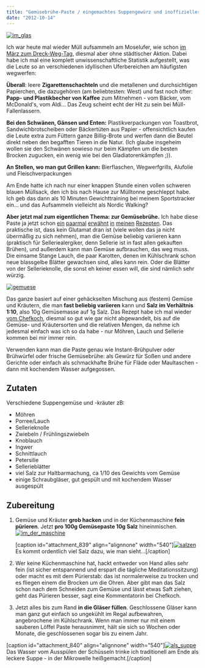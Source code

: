 ```yaml
---
title: "Gemüsebrühe-Paste / eingemachtes Suppengewürz und inoffizieller Dreckwegtag"
date: "2012-10-14"
---
```


[![](images/im_glas.jpg "im_glas")](http://apfeleimer.wordpress.com/2012/10/14/gemusebruhe-paste-eingemachtes-suppengewurz-und-inoffizieller-dreckwegtag/im_glas/)

Ich war heute mal wieder Müll aufsammeln am Moselufer, wie schon [im März zum Dreck-Weg-Tag](http://apfeleimer.wordpress.com/2012/03/17/dreck-weg-2/ "Dreck weg 2"), diesmal aber ohne städtischer Aktion. Dabei habe ich mal eine komplett unwissenschaftliche Statistik aufgestellt, was die Leute so an verschiedenen idyllischen Uferbereichen am häufigsten wegwerfen:

**Überall**: leere **Zigarettenschachteln** und die metallenen und durchsichtigen Papierchen, die dazugehören (am beliebtesten: West) und fast noch öfter: **Papp- und Plastikbecher von Kaffee** zum Mitnehmen - vom Bäcker, vom McDonald's, vom Aldi... Das Zeug scheint echt der Hit zu sein bei Müll-Fallenlassern.

**Bei den Schwänen, Gänsen und Enten:** Plastikverpackungen von Toastbrot, Sandwichbrotscheiben oder Bäckertüten aus Papier - offensichtlich kaufen die Leute extra zum Füttern ganze Billig-Brote und werfen dann die Beutel direkt neben den begafften Tieren in die Natur. (Ich glaube insgeheim wollen sie den Schwänen sowieso nur beim Kämpfen um die besten Brocken zugucken, ein wenig wie bei den Gladiatorenkämpfen ;)).

**An Stellen, wo man gut Grillen kann:** Bierflaschen, Wegwerfgrills, Alufolie und Fleischverpackungen

Am Ende hatte ich nach nur einer knappen Stunde einen vollen schweren blauen Müllsack, den ich bis nach Hause zur Mülltonne geschleppt habe. Ich geb das dann als 10 Minuten Gewichttraining bei meinem Sportstracker ein... und das Aufsammeln vielleicht als Nordic Walking?

**Aber jetzt mal zum eigentlichen Thema: zur Gemüsebrühe.** Ich habe diese Paste ja jetzt schon [ein](http://apfeleimer.wordpress.com/2012/08/09/gebratener-brokkoli-mit-altromischem-moretum-dipp/ "Gebratener Brokkoli mit altrömischem Moretum-Dipp") [paarmal](http://apfeleimer.wordpress.com/2012/04/18/fenchelbolognese/ "Nudeln mit Fenchelbolognese") [erwähnt](http://apfeleimer.wordpress.com/2012/04/24/grune-buchstabensuppe/ "Grüne Buchstabensuppe") [in](http://apfeleimer.wordpress.com/2012/07/07/brokkoli-honig-tofu-mit-reis/ "Brokkoli-Honig-Tofu mit Reis") [meinen](http://apfeleimer.wordpress.com/2012/07/12/vegetarischer-gulasch-mit-seitan-oder-extrudierten-sojaproteinwurfeln/ "Vegetarischer Gulasch mit Seitan (oder extrudierten Sojaproteinwürfeln)") [Rezepten](http://apfeleimer.wordpress.com/2012/07/15/brokkolisuppe-mit-kase-und-geriebenen-kartoffeln/ "Brokkolisuppe mit Käse und geriebenen Kartoffeln"). Das praktische ist, dass kein Glutamat dran ist (viele wollen das ja nicht übermäßig zu sich nehmen), man die Gemüse beliebig variieren kann (praktisch für Selleriealergiker, denn Sellerie ist in fast allen gekauften Brühen), und außerdem kann man Gemüse aufbrauchen, das weg muss. Die einsame Stange Lauch, die paar Karotten, denen im Kühlschrank schon neue blassgelbe Blätter gewachsen sind, alles kann rein. Oder die Blätter von der Sellerieknolle, die sonst eh keiner essen will, die sind nämlich sehr würzig.

[![](images/gemuese.jpg "gemuese")](http://apfeleimer.wordpress.com/2012/10/14/gemusebruhe-paste-eingemachtes-suppengewurz-und-inoffizieller-dreckwegtag/gemuese/)

Das ganze basiert auf einer gehäckselten Mischung aus (festem) Gemüse und Kräutern, die man **fast beliebig variieren** kann und **Salz im Verhältnis 1:10**, also 10g Gemüsemasse auf 1g Salz. Das Rezept habe ich mal wieder [vom Chefkoch](http://www.chefkoch.de/rezepte/1234331228376365/1-A-Suppengewuerz.html "1-A-Suppengewürz bei Chefkoch"), diesmal so gut wie gar nicht abgewandelt, bis auf die Gemüse- und Kräutersorten und die relativen Mengen, da nehme ich jedesmal einfach was ich so da habe - nur Möhren, Lauch und Sellerie kommen bei mir immer rein.

Verwenden kann man die Paste genau wie Instant-Brühpulver oder Brühwürfel oder frische Gemüsebrühe: als Gewürz für Soßen und andere Gerichte oder einfach als schmackhafte Brühe für Fläde oder Maultaschen - dann mit kochendem Wasser aufgegossen.

## Zutaten

Verschiedene Suppengemüse und -kräuter zB:

- Möhren
- Porree/Lauch
- Sellerieknolle
- Zwiebeln / Frühlingszwiebeln
- Knoblauch
- Ingwer
- Schnittlauch
- Petersilie
- Sellerieblätter
- viel Salz zur Haltbarmachung, ca 1/10 des Gewichts vom Gemüse
- einige Schraubgläser, gut gespült und mit kochendem Wasser ausgespült

## Zubereitung

1. Gemüse und Kräuter **grob hacken** und in der Küchenmaschine **fein pürieren**. Jetzt **pro 100g Gemüsepaste 10g Salz** hineinmischen. [![](images/im_der_maschine.jpg "im_der_maschine")](http://apfeleimer.wordpress.com/2012/10/14/gemusebruhe-paste-eingemachtes-suppengewurz-und-inoffizieller-dreckwegtag/im_der_maschine/)
    
    \[caption id="attachment\_839" align="alignnone" width="540"\][![](images/salzen.jpg "salzen")](http://apfeleimer.wordpress.com/2012/10/14/gemusebruhe-paste-eingemachtes-suppengewurz-und-inoffizieller-dreckwegtag/salzen/) Es kommt ordentlich viel Salz dazu, wie man sieht...\[/caption\]
2. Wer keine Küchenmaschine hat, hackt entweder von Hand alles sehr fein (ist sicher entspannend und erspart die tägliche Meditationssitzung) oder macht es mit dem Pürierstab: das ist normalerweise zu trocken und es fliegen einem die Brocken um die Ohren. Aber gibt man das Salz schon nach dem Schneiden zum Gemüse und lässt etwas Saft ziehen, geht das Pürieren besser, sagt eine Kommentatorin bei Chefkoch.
3. Jetzt alles bis zum Rand **in die Gläser füllen**. Geschlossene Gläser kann man ganz gut einfach so ungekühlt im Regal aufbewahren, angebrochene im Kühlschrank. Wenn man immer nur mit einem sauberen Löffel Paste herausnimmt, hält sie sich so Wochen oder Monate, die geschlossenen sogar bis zu einem Jahr.

\[caption id="attachment\_840" align="alignnone" width="540"\][![](images/als_suppe.jpg "als_suppe")](http://apfeleimer.wordpress.com/2012/10/14/gemusebruhe-paste-eingemachtes-suppengewurz-und-inoffizieller-dreckwegtag/als_suppe/) Das Wasser vom Ausspülen der Schüsseln trinke ich traditionell am Ende als leckere Suppe - in der Mikrowelle heißgemacht.\[/caption\]
